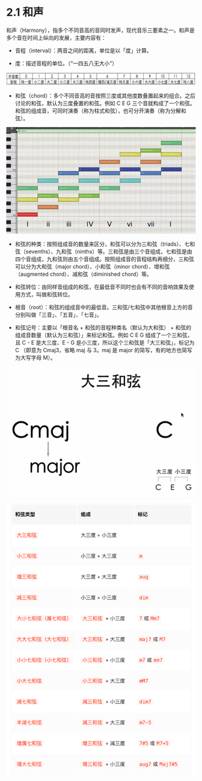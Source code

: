 # 2.1 和声

和声（Harmony），指多个不同音高的音同时发声，现代音乐三要素之一。和声是多个音在时间上纵向的发展，主要内容有：

- 音程（interval）：两音之间的距离，单位是以「度」计算。

- 度：描述音程的单位。（“一四五八无大小”）

![interval](../images/interval.png)

- 和弦（chord）：多个不同音高的音按照三度或其他度数叠置起来的组合。之后讨论的和弦，默认为三度叠置的和弦。例如 C E G 三个音就构成了一个和弦。和弦的组成音，可同时演奏（称为柱式和弦），也可分开演奏（称为分解和弦）。

![harmony](../images/harmony.jpg)

- 和弦的种类：按照组成音的数量来区分，和弦可以分为三和弦（triads）、七和弦（sevenths）、九和弦（ninths）等。三和弦是由三个音组成，七和弦是由四个音组成，九和弦则由五个音组成。按照组成音的音程结构再细分，三和弦可以分为大和弦（major chord）、小和弦（minor chord）、增和弦（augmented chord）、减和弦（diminished chord）等。

- 和弦转位：由同样音组成的和弦，在最低音不同时也会有不同的音响效果及使用方式，叫做和弦转位。

- 根音（root）：和弦的组成音中的最低音。三和弦/七和弦中其他根音上方的音分别叫做「三音」、「五音」、「七音」。

- 和弦记号：主要以「根音名 + 和弦的音程种类名（默认为大和弦） + 和弦的组成音数量（默认为三和弦）」来标记和弦。例如 C E G 组成了一个三和弦，且 C - E 是大三度、E - G 是小三度，所以这个三和弦是「大三和弦」，标记为 C （即意为 Cmaj3，省略 maj 与 3。maj 是 major 的简写，有的地方也简写为大写字母 M）。

![chord mark](../images/chord-mark.png)

![chord mark 3](../images/chord-mark-3.png)


